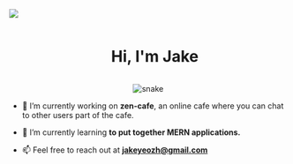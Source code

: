 <!--horizontal divider(gradiant)-->
<img src="https://user-images.githubusercontent.com/73097560/115834477-dbab4500-a447-11eb-908a-139a6edaec5c.gif">

<!--h1 without bottom border-->
<div id="user-content-toc">
  <ul align="center">
    <summary><h1 style="display: inline-block">Hi, I'm Jake</h1></summary>
  </ul>
</div>


<!--- snake -->
<div align="center">
  <img  src="[snake](https://raw.githubusercontent.com/Jake-Yeo/Jake-Yeo/5427fcfa7c03bf0e71986ed78ef1efc0a168813b/grid-snake.svg)"
       alt="snake" /></a>
</div>

<!--Intro start-->
- 🔭 I’m currently working on **zen-cafe**, an online cafe where you can chat to other users part of the cafe.

- 🌱 I’m currently learning **to put together MERN applications.**

- 📫 Feel free to reach out at **jakeyeozh@gmail.com**
<!--Intro end-->
